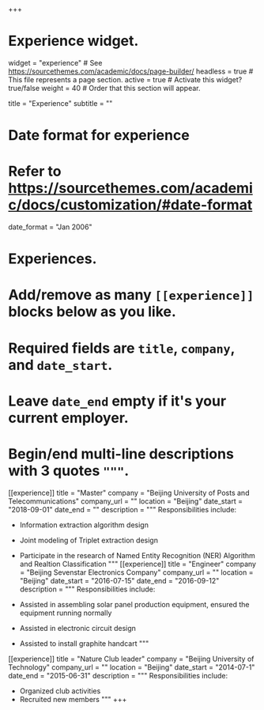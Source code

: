 +++
# Experience widget.
widget = "experience"  # See https://sourcethemes.com/academic/docs/page-builder/
headless = true  # This file represents a page section.
active = true  # Activate this widget? true/false
weight = 40  # Order that this section will appear.

title = "Experience"
subtitle = ""

# Date format for experience
#   Refer to https://sourcethemes.com/academic/docs/customization/#date-format
date_format = "Jan 2006"

# Experiences.
#   Add/remove as many `[[experience]]` blocks below as you like.
#   Required fields are `title`, `company`, and `date_start`.
#   Leave `date_end` empty if it's your current employer.
#   Begin/end multi-line descriptions with 3 quotes `"""`.
[[experience]]
  title = "Master"
  company = "Beijing University of Posts and Telecommunications"
  company_url = ""
  location = "Beijing"
  date_start = "2018-09-01"
  date_end = ""
  description = """
  Responsibilities include:
  
  * Information extraction algorithm design
  * Joint modeling of Triplet extraction design
  * Participate in the research of Named Entity Recognition (NER) Algorithm and Realtion Classification
  """
[[experience]]
  title = "Engineer"
  company = "Beijing Sevenstar Electronics Company"
  company_url = ""
  location = "Beijing"
  date_start = "2016-07-15"
  date_end = "2016-09-12"
  description = """
  Responsibilities include:
  
  * Assisted in assembling solar panel production equipment, ensured the equipment running normally
  * Assisted in electronic circuit design
  * Assisted to install graphite handcart
  """

[[experience]]
  title = "Nature Club leader"
  company = "Beijing University of Technology"
  company_url = ""
  location = "Beijing"
  date_start = "2014-07-1"
  date_end = "2015-06-31"
  description = """
  Responsibilities include:
  
  * Organized club activities
  * Recruited new members
  """
+++
